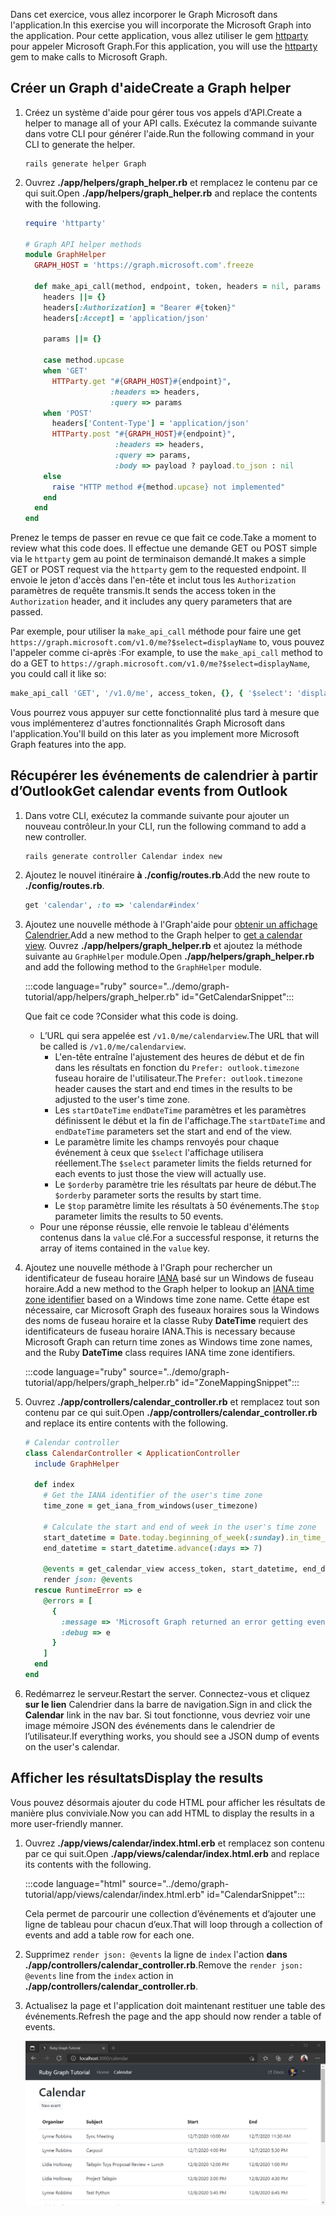 <!-- markdownlint-disable MD002 MD041 -->

<span data-ttu-id="6cea6-101">Dans cet exercice, vous allez incorporer le Graph Microsoft dans l'application.</span><span class="sxs-lookup"><span data-stu-id="6cea6-101">In this exercise you will incorporate the Microsoft Graph into the application.</span></span> <span data-ttu-id="6cea6-102">Pour cette application, vous allez utiliser le gem [httparty](https://github.com/jnunemaker/httparty) pour appeler Microsoft Graph.</span><span class="sxs-lookup"><span data-stu-id="6cea6-102">For this application, you will use the [httparty](https://github.com/jnunemaker/httparty) gem to make calls to Microsoft Graph.</span></span>

## <a name="create-a-graph-helper"></a><span data-ttu-id="6cea6-103">Créer un Graph d'aide</span><span class="sxs-lookup"><span data-stu-id="6cea6-103">Create a Graph helper</span></span>

1. <span data-ttu-id="6cea6-104">Créez un système d'aide pour gérer tous vos appels d'API.</span><span class="sxs-lookup"><span data-stu-id="6cea6-104">Create a helper to manage all of your API calls.</span></span> <span data-ttu-id="6cea6-105">Exécutez la commande suivante dans votre CLI pour générer l'aide.</span><span class="sxs-lookup"><span data-stu-id="6cea6-105">Run the following command in your CLI to generate the helper.</span></span>

    ```Shell
    rails generate helper Graph
    ```

1. <span data-ttu-id="6cea6-106">Ouvrez **./app/helpers/graph_helper.rb** et remplacez le contenu par ce qui suit.</span><span class="sxs-lookup"><span data-stu-id="6cea6-106">Open **./app/helpers/graph_helper.rb** and replace the contents with the following.</span></span>

    ```ruby
    require 'httparty'

    # Graph API helper methods
    module GraphHelper
      GRAPH_HOST = 'https://graph.microsoft.com'.freeze

      def make_api_call(method, endpoint, token, headers = nil, params = nil, payload = nil)
        headers ||= {}
        headers[:Authorization] = "Bearer #{token}"
        headers[:Accept] = 'application/json'

        params ||= {}

        case method.upcase
        when 'GET'
          HTTParty.get "#{GRAPH_HOST}#{endpoint}",
                       :headers => headers,
                       :query => params
        when 'POST'
          headers['Content-Type'] = 'application/json'
          HTTParty.post "#{GRAPH_HOST}#{endpoint}",
                        :headers => headers,
                        :query => params,
                        :body => payload ? payload.to_json : nil
        else
          raise "HTTP method #{method.upcase} not implemented"
        end
      end
    end
    ```

<span data-ttu-id="6cea6-107">Prenez le temps de passer en revue ce que fait ce code.</span><span class="sxs-lookup"><span data-stu-id="6cea6-107">Take a moment to review what this code does.</span></span> <span data-ttu-id="6cea6-108">Il effectue une demande GET ou POST simple via le `httparty` gem au point de terminaison demandé.</span><span class="sxs-lookup"><span data-stu-id="6cea6-108">It makes a simple GET or POST request via the `httparty` gem to the requested endpoint.</span></span> <span data-ttu-id="6cea6-109">Il envoie le jeton d'accès dans l'en-tête et inclut tous les `Authorization` paramètres de requête transmis.</span><span class="sxs-lookup"><span data-stu-id="6cea6-109">It sends the access token in the `Authorization` header, and it includes any query parameters that are passed.</span></span>

<span data-ttu-id="6cea6-110">Par exemple, pour utiliser la `make_api_call` méthode pour faire une get `https://graph.microsoft.com/v1.0/me?$select=displayName` to, vous pouvez l'appeler comme ci-après :</span><span class="sxs-lookup"><span data-stu-id="6cea6-110">For example, to use the `make_api_call` method to do a GET to `https://graph.microsoft.com/v1.0/me?$select=displayName`, you could call it like so:</span></span>

```ruby
make_api_call 'GET', '/v1.0/me', access_token, {}, { '$select': 'displayName' }
```

<span data-ttu-id="6cea6-111">Vous pourrez vous appuyer sur cette fonctionnalité plus tard à mesure que vous implémenterez d'autres fonctionnalités Graph Microsoft dans l'application.</span><span class="sxs-lookup"><span data-stu-id="6cea6-111">You'll build on this later as you implement more Microsoft Graph features into the app.</span></span>

## <a name="get-calendar-events-from-outlook"></a><span data-ttu-id="6cea6-112">Récupérer les événements de calendrier à partir d’Outlook</span><span class="sxs-lookup"><span data-stu-id="6cea6-112">Get calendar events from Outlook</span></span>

1. <span data-ttu-id="6cea6-113">Dans votre CLI, exécutez la commande suivante pour ajouter un nouveau contrôleur.</span><span class="sxs-lookup"><span data-stu-id="6cea6-113">In your CLI, run the following command to add a new controller.</span></span>

    ```Shell
    rails generate controller Calendar index new
    ```

1. <span data-ttu-id="6cea6-114">Ajoutez le nouvel itinéraire **à ./config/routes.rb**.</span><span class="sxs-lookup"><span data-stu-id="6cea6-114">Add the new route to **./config/routes.rb**.</span></span>

    ```ruby
    get 'calendar', :to => 'calendar#index'
    ```

1. <span data-ttu-id="6cea6-115">Ajoutez une nouvelle méthode à l'Graph'aide pour [obtenir un affichage Calendrier.](https://docs.microsoft.com/graph/api/calendar-list-calendarview?view=graph-rest-1.0)</span><span class="sxs-lookup"><span data-stu-id="6cea6-115">Add a new method to the Graph helper to [get a calendar view](https://docs.microsoft.com/graph/api/calendar-list-calendarview?view=graph-rest-1.0).</span></span> <span data-ttu-id="6cea6-116">Ouvrez **./app/helpers/graph_helper.rb** et ajoutez la méthode suivante au `GraphHelper` module.</span><span class="sxs-lookup"><span data-stu-id="6cea6-116">Open **./app/helpers/graph_helper.rb** and add the following method to the `GraphHelper` module.</span></span>

    :::code language="ruby" source="../demo/graph-tutorial/app/helpers/graph_helper.rb" id="GetCalendarSnippet":::

    <span data-ttu-id="6cea6-117">Que fait ce code ?</span><span class="sxs-lookup"><span data-stu-id="6cea6-117">Consider what this code is doing.</span></span>

    - <span data-ttu-id="6cea6-118">L’URL qui sera appelée est `/v1.0/me/calendarview`.</span><span class="sxs-lookup"><span data-stu-id="6cea6-118">The URL that will be called is `/v1.0/me/calendarview`.</span></span>
        - <span data-ttu-id="6cea6-119">L'en-tête entraîne l'ajustement des heures de début et de fin dans les résultats en fonction du `Prefer: outlook.timezone` fuseau horaire de l'utilisateur.</span><span class="sxs-lookup"><span data-stu-id="6cea6-119">The `Prefer: outlook.timezone` header causes the start and end times in the results to be adjusted to the user's time zone.</span></span>
        - <span data-ttu-id="6cea6-120">Les `startDateTime` `endDateTime` paramètres et les paramètres définissent le début et la fin de l'affichage.</span><span class="sxs-lookup"><span data-stu-id="6cea6-120">The `startDateTime` and `endDateTime` parameters set the start and end of the view.</span></span>
        - <span data-ttu-id="6cea6-121">Le paramètre limite les champs renvoyés pour chaque événement à ceux que `$select` l'affichage utilisera réellement.</span><span class="sxs-lookup"><span data-stu-id="6cea6-121">The `$select` parameter limits the fields returned for each events to just those the view will actually use.</span></span>
        - <span data-ttu-id="6cea6-122">Le `$orderby` paramètre trie les résultats par heure de début.</span><span class="sxs-lookup"><span data-stu-id="6cea6-122">The `$orderby` parameter sorts the results by start time.</span></span>
        - <span data-ttu-id="6cea6-123">Le `$top` paramètre limite les résultats à 50 événements.</span><span class="sxs-lookup"><span data-stu-id="6cea6-123">The `$top` parameter limits the results to 50 events.</span></span>
    - <span data-ttu-id="6cea6-124">Pour une réponse réussie, elle renvoie le tableau d'éléments contenus dans la `value` clé.</span><span class="sxs-lookup"><span data-stu-id="6cea6-124">For a successful response, it returns the array of items contained in the `value` key.</span></span>

1. <span data-ttu-id="6cea6-125">Ajoutez une nouvelle méthode à l'Graph pour rechercher un identificateur de fuseau horaire [IANA](https://www.iana.org/time-zones) basé sur un Windows de fuseau horaire.</span><span class="sxs-lookup"><span data-stu-id="6cea6-125">Add a new method to the Graph helper to lookup an [IANA time zone identifier](https://www.iana.org/time-zones) based on a Windows time zone name.</span></span> <span data-ttu-id="6cea6-126">Cette étape est nécessaire, car Microsoft Graph des fuseaux horaires sous la Windows des noms de fuseau horaire et la classe Ruby **DateTime** requiert des identificateurs de fuseau horaire IANA.</span><span class="sxs-lookup"><span data-stu-id="6cea6-126">This is necessary because Microsoft Graph can return time zones as Windows time zone names, and the Ruby **DateTime** class requires IANA time zone identifiers.</span></span>

    :::code language="ruby" source="../demo/graph-tutorial/app/helpers/graph_helper.rb" id="ZoneMappingSnippet":::

1. <span data-ttu-id="6cea6-127">Ouvrez **./app/controllers/calendar_controller.rb** et remplacez tout son contenu par ce qui suit.</span><span class="sxs-lookup"><span data-stu-id="6cea6-127">Open **./app/controllers/calendar_controller.rb** and replace its entire contents with the following.</span></span>

    ```ruby
    # Calendar controller
    class CalendarController < ApplicationController
      include GraphHelper

      def index
        # Get the IANA identifier of the user's time zone
        time_zone = get_iana_from_windows(user_timezone)

        # Calculate the start and end of week in the user's time zone
        start_datetime = Date.today.beginning_of_week(:sunday).in_time_zone(time_zone).to_time
        end_datetime = start_datetime.advance(:days => 7)

        @events = get_calendar_view access_token, start_datetime, end_datetime, user_timezone || []
        render json: @events
      rescue RuntimeError => e
        @errors = [
          {
            :message => 'Microsoft Graph returned an error getting events.',
            :debug => e
          }
        ]
      end
    end
    ```

1. <span data-ttu-id="6cea6-128">Redémarrez le serveur.</span><span class="sxs-lookup"><span data-stu-id="6cea6-128">Restart the server.</span></span> <span data-ttu-id="6cea6-129">Connectez-vous et cliquez **sur le lien** Calendrier dans la barre de navigation.</span><span class="sxs-lookup"><span data-stu-id="6cea6-129">Sign in and click the **Calendar** link in the nav bar.</span></span> <span data-ttu-id="6cea6-130">Si tout fonctionne, vous devriez voir une image mémoire JSON des événements dans le calendrier de l’utilisateur.</span><span class="sxs-lookup"><span data-stu-id="6cea6-130">If everything works, you should see a JSON dump of events on the user's calendar.</span></span>

## <a name="display-the-results"></a><span data-ttu-id="6cea6-131">Afficher les résultats</span><span class="sxs-lookup"><span data-stu-id="6cea6-131">Display the results</span></span>

<span data-ttu-id="6cea6-132">Vous pouvez désormais ajouter du code HTML pour afficher les résultats de manière plus conviviale.</span><span class="sxs-lookup"><span data-stu-id="6cea6-132">Now you can add HTML to display the results in a more user-friendly manner.</span></span>

1. <span data-ttu-id="6cea6-133">Ouvrez **./app/views/calendar/index.html.erb** et remplacez son contenu par ce qui suit.</span><span class="sxs-lookup"><span data-stu-id="6cea6-133">Open **./app/views/calendar/index.html.erb** and replace its contents with the following.</span></span>

    :::code language="html" source="../demo/graph-tutorial/app/views/calendar/index.html.erb" id="CalendarSnippet":::

    <span data-ttu-id="6cea6-134">Cela permet de parcourir une collection d’événements et d’ajouter une ligne de tableau pour chacun d’eux.</span><span class="sxs-lookup"><span data-stu-id="6cea6-134">That will loop through a collection of events and add a table row for each one.</span></span>

1. <span data-ttu-id="6cea6-135">Supprimez `render json: @events` la ligne de `index` l'action **dans ./app/controllers/calendar_controller.rb**.</span><span class="sxs-lookup"><span data-stu-id="6cea6-135">Remove the `render json: @events` line from the `index` action in **./app/controllers/calendar_controller.rb**.</span></span>

1. <span data-ttu-id="6cea6-136">Actualisez la page et l'application doit maintenant restituer une table des événements.</span><span class="sxs-lookup"><span data-stu-id="6cea6-136">Refresh the page and the app should now render a table of events.</span></span>

    ![Capture d’écran du tableau des événements](./images/add-msgraph-01.png)
